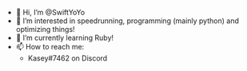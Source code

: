 - 👋 Hi, I’m @SwiftYoYo
- 👀 I’m interested in speedrunning, programming (mainly python) and optimizing things!
- 🌱 I’m currently learning Ruby! 
- 📫 How to reach me:
  - Kasey#7462 on Discord

